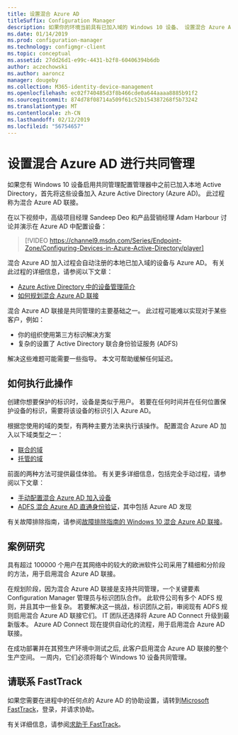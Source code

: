 ```yaml
---
title: 设置混合 Azure AD
titleSuffix: Configuration Manager
description: 如果你的环境当前具有已加入域的 Windows 10 设备、 设置混合 Azure AD 之前启用共同管理
ms.date: 01/14/2019
ms.prod: configuration-manager
ms.technology: configmgr-client
ms.topic: conceptual
ms.assetid: 27dd26d1-e99c-4431-b2f8-60406394b6db
author: aczechowski
ms.author: aaroncz
manager: dougeby
ms.collection: M365-identity-device-management
ms.openlocfilehash: ec02f740485d3f8b466cde0a644aaaa8885b91f2
ms.sourcegitcommit: 874d78f08714a509f61c52b154387268f5b73242
ms.translationtype: MT
ms.contentlocale: zh-CN
ms.lasthandoff: 02/12/2019
ms.locfileid: "56754657"
---
```

# <a name="set-up-hybrid-azure-ad-for-co-management"></a>设置混合 Azure AD 进行共同管理

如果您有 Windows 10 设备启用共同管理配置管理器中之前已加入本地 Active Directory，首先将这些设备加入 Azure Active Directory (Azure AD)。 此过程称为混合 Azure AD 联接。 

在以下视频中，高级项目经理 Sandeep Deo 和产品营销经理 Adam Harbour 讨论并演示在 Azure AD 中配置设备：

> [!VIDEO https://channel9.msdn.com/Series/Endpoint-Zone/Configuring-Devices-in-Azure-Active-Directory/player]

混合 Azure AD 加入过程会自动注册的本地已加入域的设备与 Azure AD。 有关此过程的详细信息，请参阅以下文章：
- [Azure Active Directory 中的设备管理简介](https://docs.microsoft.com/azure/active-directory/device-management-introduction) 
- [如何规划混合 Azure AD 联接](https://docs.microsoft.com/azure/active-directory/devices/hybrid-azuread-join-plan)

混合 Azure AD 联接是共同管理的主要基础之一。 此过程可能难以实现对于某些客户，例如：
- 你的组织使用第三方标识解决方案 
- 复杂的设置了 Active Directory 联合身份验证服务 (ADFS)

解决这些难题可能需要一些指导。 本文可帮助缓解任何延迟。


## <a name="how-to-do-it"></a>如何执行此操作

创建你想要保护的标识时，设备是类似于用户。 若要在任何时间并在任何位置保护设备的标识，需要将该设备的标识引入 Azure AD。

根据您使用的域的类型，有两种主要方法来执行该操作。 配置混合 Azure AD 加入以下域类型之一：  
- [联合的域](https://docs.microsoft.com/azure/active-directory/devices/hybrid-azuread-join-federated-domains)  
- [托管的域](https://docs.microsoft.com/azure/active-directory/devices/hybrid-azuread-join-managed-domains)  

前面的两种方法可提供最佳体验。 有关更多详细信息，包括完全手动过程，请参阅以下文章：
- [手动配置混合 Azure AD 加入设备](https://docs.microsoft.com/azure/active-directory/device-management-hybrid-azuread-joined-devices-setup)  
- [ADFS 混合 Azure AD 直通身份验证](https://docs.microsoft.com/windows-server/identity/ad-fs/ad-fs-overview)，其中包括 Azure AD 发现  

有关故障排除指南，请参阅[故障排除指南的 Windows 10 混合 Azure AD 联接](https://docs.microsoft.com/azure/active-directory/devices/troubleshoot-hybrid-join-windows-current)。



## <a name="case-study"></a>案例研究

具有超过 100000 个用户在其网络中的较大的欧洲软件公司采用了精细和分阶段的方法，用于启用混合 Azure AD 联接。

在规划阶段，因为混合 Azure AD 联接是支持共同管理，一个关键要素 Configuration Manager 管理员与标识团队合作。 此软件公司有多个 ADFS 规则，并且其中一些复杂。 若要解决这一挑战，标识团队之前，审阅现有 ADFS 规则启用混合 Azure AD 联接它们。 IT 团队还选择将 Azure AD Connect 升级到最新版本。 Azure AD Connect 现在提供自动化的流程，用于启用混合 Azure AD 联接。

在成功部署并在其预生产环境中测试之后, 此客户启用混合 Azure AD 联接的整个生产空间。 一周内，它们必须将每个 Windows 10 设备共同管理。



## <a name="contact-fasttrack"></a>请联系 FastTrack

如果您需要在进程中的任何点的 Azure AD 的协助设置，请转到[Microsoft FastTrack](https://Microsoft.com/FastTrack/)，登录，并请求协助。 

有关详细信息，请参阅[求助于 FastTrack](/sccm/comanage/quickstart-fasttrack)。 


